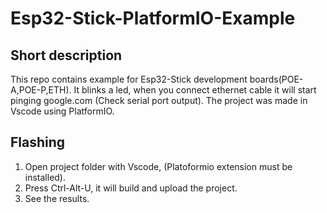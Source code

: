 <!-- Short description -->
# Esp32-Stick-PlatformIO-Example
## Short description
This repo contains example for Esp32-Stick development boards(POE-A,POE-P,ETH). It blinks a led, when you connect ethernet cable it will start pinging google.com (Check serial port output).
The project was made in Vscode using PlatformIO.

## Flashing 
1. Open project folder with Vscode, (Platoformio extension must be installed).
2. Press Ctrl-Alt-U, it will build and upload the project.
3. See the results.
